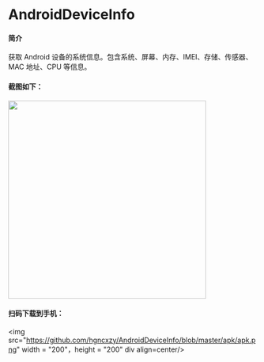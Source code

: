 # AndroidDeviceInfo
#### 简介

获取 Android 设备的系统信息。包含系统、屏幕、内存、IMEI、存储、传感器、MAC 地址、CPU 等信息。

#### 截图如下：

<img src="https://github.com/hgncxzy/AndroidDeviceInfo/blob/master/screenshot/show.png" width = "400"  div align=center/>

#### 扫码下载到手机：

<img src="https://github.com/hgncxzy/AndroidDeviceInfo/blob/master/apk/apk.png" width = "200"，height = "200"  div align=center/>

